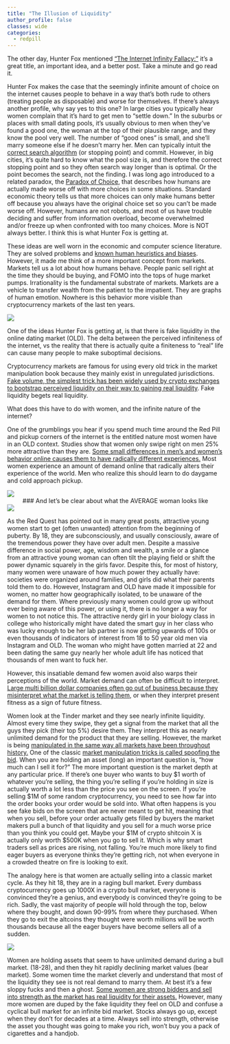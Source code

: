 ```yaml
---
title: "The Illusion of Liquidity"
author_profile: false
classes: wide
categories:
  - redpill
---
```


The other day,  Hunter Fox mentioned  [“The Internet Infinity Fallacy:”](https://medium.com/@rpmcmurphy/the-internet-infinity-fallacy-9342d6421757) it’s a great title, an important idea, and a better post.  Take a minute and go read it.

Hunter Fox makes the case that the seemingly infinite amount of choice on the internet causes people to behave in a way that’s both rude to others (treating people as disposable) and worse for themselves.  If there’s always another profile, why say yes to this one?  In large cities you typically hear women complain that it’s hard to get men to “settle down.”  In the suburbs or places with small dating pools, it’s usually obvious to men when they’ve found a good one, the woman at the top of their plausible range, and they know the pool very well.  The number of “good ones” is small, and she’ll marry someone else if he doesn’t marry her. Men can typically intuit the [correct search algorithm](https://en.wikipedia.org/wiki/Secretary_problem) (or stopping point) and commit. However, in big cities, it’s quite hard to know what the pool size is, and therefore the correct stopping point and so they often search way longer than is optimal.  Or the point becomes the search, not the finding.  I was long ago introduced to a related paradox, the [Paradox of Choice](https://en.wikipedia.org/wiki/The_Paradox_of_Choice), that describes how humans are actually made worse off with more choices in some situations.  Standard economic theory tells us that more choices can only make humans better off because you always have the original choice set so you can’t be made worse off.  However, humans are not robots, and most of us have trouble deciding and suffer from information overload, become overwhelmed and/or freeze up when confronted with too many choices.  More is NOT always better.  I think this is what Hunter Fox is getting at.  

These ideas are well worn in the economic and computer science literature. They are solved problems and [known human heuristics and biases](https://en.wikipedia.org/wiki/Thinking,_Fast_and_Slow).  However, it made me think of a more important concept from markets.  Markets tell us a lot about how humans behave.  People panic sell right at the time they should be buying, and FOMO into the tops of huge market pumps.  Irrationality is the fundamental substrate of markets.  Markets are a vehicle to transfer wealth from the patient to the impatient.  They are graphs of human emotion.  Nowhere is this behavior more visible than cryptocurrency markets of the last ten years.

<img class="center-image medium-width" src="https://lh3.googleusercontent.com/Rx8twruum4yNowDP9BlJ3dB5B8qxfox8uuTql3YpLXjrOf3oPmllTTFCaLpB5R7g-Yp5TTepxqAqz5KKsSRNF9m_O3H_ZDWDp0_0fOUJTyyltnAt7D0AfnH_037J0s3ufKfebF8v">


One of the ideas Hunter Fox is getting at, is that there is fake liquidity in the online dating market (OLD).  The delta between the perceived infiniteness of the internet, vs the reality that there is actually quite a finiteness to “real” life can cause many people to make suboptimal decisions.

Cryptocurrency markets are famous for using every old trick in the market manipulation book because they mainly exist in unregulated jurisdictions.  [Fake volume,  the simplest trick,has been widely used by crypto exchanges to bootstrap perceived liquidity on their way to gaining real liquidity](https://medium.com/crypto-integrity/fake-volumes-in-cryptocurrency-markets-february-report-fec9329f1f98).  Fake liquidity begets real liquidity.

What does this have to do with women, and the infinite nature of the internet?

One of the grumblings you hear if you spend much time around  the Red Pill and pickup corners of the internet is the entitled nature most women have in an OLD context.  Studies show that women only swipe right on men 25% more attractive than they are.  [Some small differences in men’s and women’s behavior online causes them to have radically different experiences.](https://thebolditalic.com/the-two-worlds-of-tinder-f1c34e800db4)  Most women experience an amount of demand online that radically alters their experience of the world. Men who realize this should learn to do daygame and cold approach pickup.   

<a href="https://thebolditalic.com/the-two-worlds-of-tinder-f1c34e800db4">
<img class="center-image medium-width" src="https://lh6.googleusercontent.com/mwVRChlwWgX6yv6Y5Y1R1Gd7r3pt67Rmb6jKn1X4xgOhZlwB9EiT5KO-v2SPzKzg-hpukGem4xzw3EOKETjHDe0hmLX76fKFEQjdW0aoTb3dWQ5zELgqWFOXhINUGd8c2nYVSXSz">
</a>
<div align='center' markdown='1'>
### And let’s be clear about what the AVERAGE woman looks like
</div>

<img class="center-image medium-width" src="https://lh6.googleusercontent.com/4y1Zim4IpHWfGtH9_LFb2T5Q6RvHjE-LWKxHTdSy-0xYb7OC-FqxlA-2qspxHrdhH8iHOF9HI19ThXIh8GoM8MVqv0PYT14y7qSjNBElf3tjarGHaUJ6hGuPsc97CWl0CSkgsile">

As the Red Quest has pointed out in many great posts, attractive young women start to get (often unwanted) attention from the beginning of puberty.  By 18, they are subconsciously, and usually consciously, aware of the tremendous power they have over adult men.  Despite a massive difference in social power, age, wisdom and wealth, a smile or a glance from an attractive young woman can often tilt the playing field or shift the power dynamic squarely in the girls favor.  Despite this, for most of history, many women were unaware of how much power they actually have: societies were organized around families, and girls did what their parents told them to do.  However, Instagram and OLD have made it impossible for women, no matter how geographically isolated, to be unaware of the demand for them.  Where previously many women could grow up without ever being aware of this power, or using it, there is no longer a way for women to not notice this.  The attractive nerdy girl in your biology class in college who historically might have dated the smart guy in her class who was lucky enough to be her lab partner is now getting upwards of 100s or even thousands of indicators of interest from 18 to 50 year old men via Instagram and OLD.  The woman who might have gotten married at 22 and been dating the same guy nearly her whole adult life has noticed that thousands of men want to fuck her.  

However, this insatiable demand few women avoid also warps their perceptions of the world.  Market demand can often be difficult to interpret.  [Large multi billion dollar companies often go out of business because they misinterpret what the market is telling them](https://apnews.com/article/last-blockbuster-store-bend-oregon-netflix-bfc825d811618ae62c9b86a6c564945c), or when they interpret present fitness as a sign of future fitness.  

Women look at the Tinder market and they see nearly infinite liquidity.  Almost every time they swipe, they get a signal from the market that all the guys they pick (their top 5%) desire them.  They interpret this as nearly unlimited demand for the product that they are selling.  However, the market is being [manipulated in the same way all markets have been throughout history.](https://www.amazon.com/Reminiscences-Stock-Operator-Edwin-Lef%C3%A8vre/dp/0471770884)  One of the classic [market manipulation tricks is called spoofing the bid](https://hackernoon.com/meet-spoofy-how-a-single-entity-dominates-the-price-of-bitcoin-39c711d28eb4).  When you are holding an asset (long) an important question is, “how much can I sell it for?”  The more important question is the market depth at any particular price.  If there’s one buyer who wants to buy $1 worth of whatever you’re selling, the thing you’re selling if you’re holding in size is actually worth a lot less than the price you see on the screen.  If you’re selling $1M of some random cryptocurrency, you need to see how far into the order books your order would be sold into.  What often happens is you see fake bids on the screen that are never meant to get hit, meaning that when you sell, before your order actually gets filled by buyers the market makers pull a bunch of that liquidity and you sell for a much worse price than you think you could get.  Maybe your $1M of crypto shitcoin X is actually only worth $500K when you go to sell it.  Which is why smart traders sell as prices are rising, not falling.  You’re much more likely to find eager buyers as everyone thinks they’re getting rich, not when everyone in a crowded theatre on fire is looking to exit.  

The analogy here is that women are actually selling into a classic market cycle.  As they hit 18, they are in a raging bull market.  Every dumbass cryptocurrency goes up 1000X in a crypto bull market, everyone is convinced they’re a genius, and everybody is convinced they’re going to be rich.  Sadly, the vast majority of people will hold through the top, below where they bought, and down 90-99% from where they purchased.  When they go to exit the altcoins they thought were worth millions will be worth thousands because all the eager buyers have become sellers all of a sudden.  

<img class="center-image medium-width" src="https://lh4.googleusercontent.com/nZn47TiOBu9sxV3qsbh35guPQqOZijT9Xod4cjB6N815IC_keKBy0Tq7t_wywzwWcbymGT_XFbnAUVAcpV0ATc9YDY2gUEK_MZ5ZcAYXeOf2S_wd7QSAiEffxT26d6Ekqc5NYlri">


Women are holding assets that seem to have unlimited demand during a bull market.  (18-28), and then they hit rapidly declining market values (bear market).  Some women time the market cleverly and understand that most of the liquidity they see is not real demand to marry them.  At best it’s a few sloppy fucks and then a ghost.  [Some women are strong bidders and sell into strength as the market has real liquidity for their assets.](https://slate.com/culture/2008/04/game-theory-explains-dinner-party-dates.html)  However, many more women are duped by the fake liquidity they feel on OLD and confuse a cyclical bull market for an infinite bid market.  Stocks always go up, except when they don’t for decades at a time.  Always sell into strength, otherwise the asset you thought was going to make you rich, won’t buy you a pack of cigarettes and a handjob.
